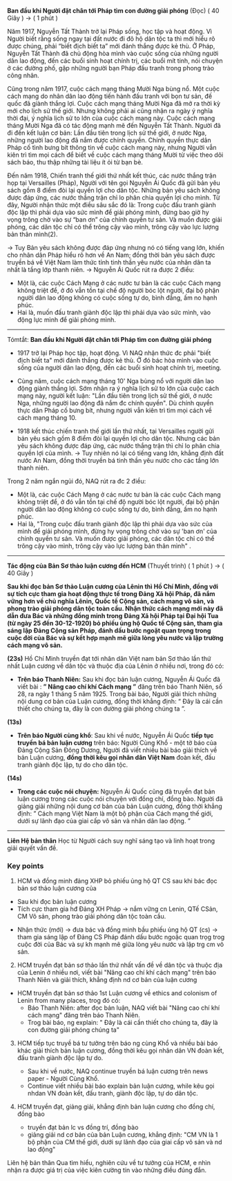 **Ban đầu khi Người đặt chân tới Pháp tìm con đường giải phóng** (Đọc)
( 40 Giây ) -> ( 1 phút )

Năm 1917, Nguyễn Tất Thành trở lại Pháp sống, học tập và hoạt động. Vì Người biết rằng sống ngay tại đất nước đi đô hộ dân tộc ta thì mới hiểu rõ được chúng, phải “biết địch biết ta” mới đánh thắng được kẻ thù. Ở Pháp, Nguyễn Tất Thành đã chủ động hòa mình vào cuộc sống của những người dân lao động, đến các buổi sinh hoạt chính trị, các buổi mít tinh, nói chuyện ở các đường phố, gặp những người bạn Pháp đấu tranh trong phong trào công nhân. 

Cũng trong năm 1917, cuộc cách mạng tháng Mười Nga bùng nổ. Một cuộc cách mạng do nhân dân lao động tiến hành đấu tranh với bọn tư sản, đế quốc đã giành thắng lợi. Cuộc cách mạng tháng Mười Nga đã mở ra thời kỳ mới cho lịch sử thế giới. Nhưng không phải ai cũng nhận ra ngày ý nghĩa thời đại, ý nghĩa lịch sử to lớn của cuộc cách mạng này. Cuộc cách mạng tháng Mười Nga đã có tác động mạnh mẽ đến Nguyễn Tất Thành. Người đã đi đến kết luận cơ bản: Lần đầu tiên trong lịch sử thế giới, ở nước Nga, những người lao động đã nắm được chính quyền. Chính quyền thực dân Pháp cố tình bưng bít thông tin về cuộc cách mạng này, nhưng Người vẫn kiên trì tìm mọi cách để biết về cuộc cách mạng tháng Mười từ việc theo dõi sách báo, thu thập những tài liệu ít ỏi từ bạn bè. 

Đến năm 1918, Chiến tranh thế giới thứ nhất kết thúc, các nước thắng trận họp tại Versailles (Pháp), Người với tên gọi Nguyễn Ái Quốc đã gửi bản yêu sách gồm 8 điểm đòi lại quyền lợi cho dân tộc. Những bản yêu sách không được đáp ứng, các nước thắng trận chỉ lo phân chia quyền lợi cho mình. Từ đây, Người nhận thức một điều sâu sắc đó là: Trong cuộc đấu tranh giành độc lập thì phải dựa vào sức mình để giải phóng mình, đừng bao giờ hy vọng trông chờ vào sự “ban ơn” của chính quyền tư sản. Và muốn được giải phóng,  các dân tộc chỉ có thể trông cậy vào mình, trông cậy vào lực lượng bản thân mình(2). 

→ Tuy Bản yêu sách không được đáp ứng nhưng nó có tiếng vang lớn, khiến cho nhân dân Pháp hiểu rõ hơn về An Nam; đồng thời bản yêu sách được truyền bá về Việt Nam làm thức tỉnh tinh thần yêu nước của nhân dân ta nhất là tầng lớp thanh niên. 
→ Nguyễn Ái Quốc rút ra được 2 điều:

+ Một là, các cuộc Cách Mạng ở các nước tư bản là các cuộc Cách mạng không triệt để, ở đó vẫn tồn tại chế độ người bóc lột người, đại bộ phận người dân lao động không có cuộc sống tự do, bình đẳng, ấm no hạnh phúc.
+ Hai là, muốn đấu tranh giành độc lập thì phải dựa vào sức mình, vào động lực mình để giải phóng mình.

---
Tómtắt: **Ban đầu khi Người đặt chân tới Pháp tìm con đường giải phóng** 

+ 1917 trở lại Pháp học tập, hoạt động. Vì NAQ nhận thức đc phải "biết địch biết ta" mới đánh thắng được kẻ thù. Ở đó bác hòa mình vào cuộc sống của người dân lao động, đến các buổi sinh hoạt chính trị, meeting.   

+ Cùng năm, cuộc cách mạng tháng 10' Nga bùng nổ với người dân lao động giành thắng lợi.
	Sớm nhận ra ý nghĩa lịch sử to lớn của cuộc cách mạng này, người kết luận: "Lần đầu tiên trong lịch sử thế giới, ở nước Nga, những người lao động đã nắm đc chính quyền". Dù chính quyền thực dân Pháp cố bưng bít, nhưng người vẫn kiên trì tìm mọi cách về cách mạng tháng 10.
 
+ 1918 kết thúc chiến tranh thế giới lần thứ nhất, tại Versailles người gửi bản yêu sách gồm 8 điểm đòi lại quyền lợi cho dân tộc. Nhưng các bản yêu sách không được đáp ứng, các nước thắng trận thì chỉ lo phân chia quyền lợi của mình. 
-> Tuy nhiên nó lại có tiếng vang lớn, khẳng định đất nước An Nam, đồng thời truyền bá tinh thần yêu nước cho các tầng lớn thanh niên.

Trong 2 năm ngắn ngủi đó, NAQ rút ra đc 2 điều:
+ Một là, các cuộc Cách Mạng ở các nước tư bản là các cuộc Cách mạng không triệt để, ở đó vẫn tồn tại chế độ người bóc lột người, đại bộ phận người dân lao động không có cuộc sống tự do, bình đẳng, ấm no hạnh phúc.
+ Hai là, "Trong cuộc đấu tranh giành độc lập thì phải dựa vào sức của mình để giải phóng mình, đừng hy vọng trông chờ vào sự 'ban ơn' của chính quyền tư sản. Và muốn được giải phóng, các dân tộc chỉ có thể trông cậy vào mình, trông cậy vào lực lượng bản thân mình" .

---------------------------------------------------------------------------------------------------------------------------
**Tác động của Bản Sơ thảo luận cương đến HCM** (Thuyết trình)
( 1 phút ) -> ( 40 Giây )

**Sau khi đọc bản Sơ thảo Luận cương của Lênin thì Hồ Chí Minh, đồng với sự tích cực tham gia hoạt động thực tế trong Đảng Xã hội Pháp, đã nắm vững hơn về chủ nghĩa Lênin, Quốc tế Cộng sản, cách mạng vô sản, và phong trào giải phóng dân tộc toàn cầu. Nhận thức cách mạng mới này đã dẫn đưa Bác và những đồng minh trong Đảng Xã hội Pháp tại Đại hội Tua (từ ngày 25 đến 30-12-1920) bỏ phiếu ủng hộ Quốc tế Cộng sản, tham gia sáng lập Đảng Cộng sản Pháp, đánh dấu bước ngoặt quan trọng trong cuộc đời của Bác và sự kết hợp mạnh mẽ giữa lòng yêu nước và lập trường cách mạng vô sản.**


**(23s)**
Hồ Chí Minh truyền đạt tới nhân dân Việt nam bản Sơ thảo lần thứ nhất Luận cương về dân tộc và thuộc địa của Lênin ở nhiều nơi, trong đó có: 
+ **Trên báo Thanh Niên:** Sau khi đọc bản luận cương, Nguyễn Ái Quốc đã viết bài : **” Nâng cao chí khí Cách mạng ”** đăng trên báo Thanh Niên, số 28, ra ngày 1 tháng 5 năm 1925. Trong bài báo, Người giải thích những nội dung cơ bản của Luận cương, đồng thời khẳng định: “ Đây là cái cần thiết cho chúng ta, đây là con đường giải phóng chúng ta ”.
 
**(13s)**
+ **Trên báo Người cùng khổ**: Sau khi về nước, Nguyễn Ái Quốc **tiếp tục truyền bá bản luận cương** trên báo: Người Cùng Khổ - một tờ báo của Đảng Cộng Sản Đông Dương, Người đã viết nhiều bài báo giải thích về bản Luận cương, **đồng thời kêu gọi nhân dân Việt Nam** đoàn kết, đấu tranh giành độc lập, tự do cho dân tộc.

**(14s)**
+ **Trong các cuộc nói chuyện:** Nguyễn Ái Quốc cũng đã truyền đạt bản luận cương trong các cuộc nói chuyện với đồng chí, đồng bào. Người đã giảng giải những nội dung cơ bản của bản Luận cương, đồng thời khẳng định: ” Cách mạng Việt Nam là một bộ phận của Cách mạng thế giới, dưới sự lãnh đạo của giai cấp vô sản và nhân dân lao động. ” 


----------------------------------------------------------------------------------------------------------------------------

**Liên Hệ bản thân**
Học từ Người cách suy nghĩ sáng tạo và linh hoạt trong giải quyết vấn đề.

### Key points

1) HCM và đồng minh đảng XHP bỏ phiếu ủng hộ QT CS sau khi bác đọc bản sơ thảo luận cương của 
+ Sau khi đọc bản luận cương 
+ Tích cực tham gia hđ Đảng XH Pháp -> nắm vững cn Lenin, QTế CSản, CM Vô sản, phong trào giải phóng dân tộc toàn cầu.
- Nhận thức (mới) -> đưa bác và đồng minh bầu phiếu ủng hộ QT (cs) -> tham gia sáng lập of Đảng CS Pháp
	đánh dấu bước ngoặc quan trọg trog cuộc đời của Bác và sự kh mạnh mẽ giữa lòng yêu nước và lập trg cm vô sản.


2) HCM truyền đạt bản sơ thảo lần thứ nhất vấn đề về dân tộc và thuộc địa của Lenin ở nhiều nơi, viết bài "Nâng cao chí khí cách mạng" trên báo Thanh Niên và giải thích, khẳng định nd cơ bản của luận cương
+ HCM truyền đạt bản sơ thảo 1st Luận cương về ethics and colonism of Lenin from many places, trog đó có:
	+ Báo Thanh Niên: after đọc bản luận, NAQ viết bài "Nâng cao chí khí cách mạng" đăng trên báo Thanh Niên.   
	+ Trog bài báo, ng explain: " Đây là cái cần thiết cho chúng ta, đây là con đường giải phóng chúng ta"


3) HCM tiếp tục truyề bá tư tưởng trên báo ng cùng Khổ và nhiều bài báo khác giải thích bản luận cương, đồng thời kêu gọi nhân dân VN đoàn kết, đấu tranh giành độc lập tự do. 
	+ Sau khi về nước, NAQ continue truyền bá luận cương trên news paper - Người Cùng Khổ.
	+ Continue viết nhiều bài báo explain bản luận cương, while kêu gọi nhdan VN đoàn kết, đấu tranh, giành độc lập, tự do dân tộc.


4) HCM truyền đạt, giảng giải, khẳng định bản luận cương cho đồng chí, đồng bào
	+ truyền đạt bản lc vs đồng trí, đồng bào
	+ giảng giải nd cơ bản của bản Luận cương, khẳng định: "CM VN là 1 bộ phận của CM thế giới, dưới sự lãnh đạo của giai cấp vô sản và nd lao động"


Liên hệ bản thân
	Qua tìm hiểu, nghiên cứu về tư tưởng của HCM, e nhìn nhận ra được giá trị của việc kiên cường tin vào những điều đúng đắn.